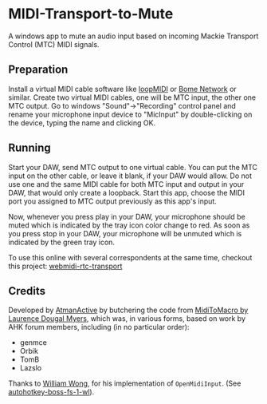 # MIDI-Transport-to-Mute

A windows app to mute an audio input based on incoming Mackie Transport Control (MTC) MIDI signals.

## Preparation

Install a virtual MIDI cable software like [loopMIDI](https://www.tobias-erichsen.de/software/loopmidi.html) or [Bome Network](https://www.bome.com/products/bomenet) or similar. 
Create two virtual MIDI cables, one will be MTC input, the other one MTC output. 
Go to windows "Sound"->"Recording" control panel and rename your microphone input device to "MicInput" 
by double-clicking on the device, typing the name and clicking OK. 

## Running
Start your DAW, send MTC output to one virtual cable. 
You can put the MTC input on the other cable, or leave it blank, if your DAW would allow. 
Do not use one and the same MIDI cable for both MTC input and output in your DAW, that would only create a loopback. 
Start this app, choose the MIDI port you assigned to MTC output previously as this app's input.

Now, whenever you press play in your DAW, your microphone should be muted which is indicated by 
the tray icon color change to red. As soon as you press stop in your DAW, your microphone will be 
unmuted which is indicated by the green tray icon.

To use this online with several correspondents at the same time, checkout this project: [webmidi-rtc-transport](https://github.com/AtmanActive/webmidi-rtc-transport)

## Credits

Developed by [AtmanActive](https://github.com/AtmanActive/MIDI-Transport-to-Mute) by butchering the code from [MidiToMacro by Laurence Dougal Myers](https://github.com/laurence-myers/midi-to-macro), which was, in various forms, based on work by AHK forum members, including (in no particular order):

- genmce
- Orbik
- TomB
- Lazslo

Thanks to [William Wong](https://github.com/compulim), for his implementation of `OpenMidiInput`. (See [autohotkey-boss-fs-1-wl](https://github.com/compulim/autohotkey-boss-fs-1-wl)).
